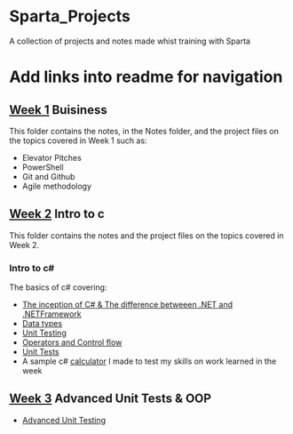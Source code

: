 # Sparta_Projects
A collection of projects and notes made whist training with Sparta

# Add links into readme for navigation 

## **[Week 1](https://github.com/ConnorJamesDawson/Sparta_Projects/tree/main/Week1Buisniness) Buisiness**
This folder contains the notes, in the Notes folder, and the project files on the topics covered in Week 1 such as:

- Elevator Pitches
- PowerShell
- Git and Github
- Agile methodology

## **[Week 2](https://github.com/ConnorJamesDawson/Sparta_Projects/tree/main/Week2CSharp) Intro to c**

This folder contains the notes and the project files on the topics covered in Week 2.

### **Intro to c#**

The basics of c# covering:
- [The inception of C# & The difference betweeen .NET and .NETFramework](https://github.com/ConnorJamesDawson/Sparta_Projects/tree/main/Week2CSharp/IntroToC%23)
- [Data types](https://github.com/ConnorJamesDawson/Sparta_Projects/tree/main/Week2CSharp/DataTypesWork)
- [Unit Testing](https://github.com/ConnorJamesDawson/Sparta_Projects/tree/main/Week2CSharp/UnitTestWork)
- [Operators and Control flow](https://github.com/ConnorJamesDawson/Sparta_Projects/tree/main/Week2CSharp/OperatorsAndControlFlowWork)
- [Unit Tests](https://github.com/ConnorJamesDawson/Sparta_Projects/tree/main/Week2CSharp/UnitTestWork) 
- A sample c# [calculator](https://github.com/ConnorJamesDawson/Sparta_Projects/tree/main/Week2CSharp/Calculator) I made to test my skills on work learned in the week

## **[Week 3](https://github.com/ConnorJamesDawson/Sparta_Projects/tree/main/Week3AdvancedUnitTesting%26OOP/AdvancedUnitTesting) Advanced Unit Tests & OOP**

- [Advanced Unit Testing](https://github.com/ConnorJamesDawson/Sparta_Projects/tree/main/Week3AdvancedUnitTesting%26OOP)
